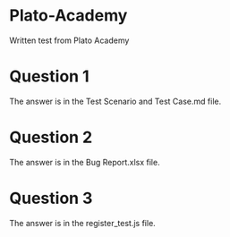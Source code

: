 # Plato-Academy
Written test from Plato Academy

# Question 1
The answer is in the Test Scenario and Test Case.md file.

# Question 2
The answer is in the Bug Report.xlsx file.

# Question 3
The answer is in the register_test.js file.
